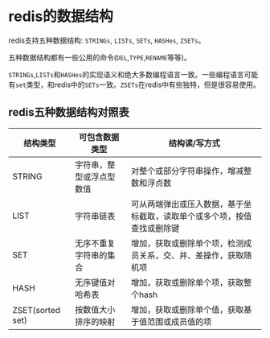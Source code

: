 # redis的数据结构
redis支持五种数据结构: ``STRINGs``, ``LISTs``, ``SETs``, ``HASHes``, ``ZSETs``。

五种数据结构都有一些公用的命令(``DEL``,``TYPE``,``RENAME``等等)。

``STRINGs``,``LISTs``和``HASHes``的实现语义和绝大多数编程语言一致。一些编程语言可能有``set``类型，和redis中的``SETs``一致。``ZSETs``在redis中有些独特，但是很容易使用。

## redis五种数据结构对照表
| 结构类型 | 可包含数据类型 | 结构读/写方式 |
| -- | -- | -- |
| STRING | 字符串，整型或浮点型数值 | 对整个或部分字符串操作，增减整数和浮点数 |
| LIST | 字符串链表 | 可从两端弹出或压入数据，基于坐标截取，读取单个或多个项，按值查找或删除键 |
| SET | 无序不重复字符串的集合 | 增加，获取或删除单个项，检测成员关系，交、并、差操作，获取随机项 |
| HASH | 无序键值对哈希表 | 增加，获取或删除单个项，获取整个hash |
| ZSET(sorted set) | 按数值大小排序的映射 | 增加，获取或删除单个值，获取基于值范围或成员值的项 |

